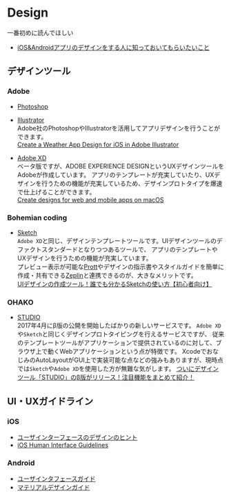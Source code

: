 # Design

一番初めに読んでほしい
- [iOS&Androidアプリのデザインをする人に知っておいてもらいたいこと](http://qiita.com/u1_fukui/items/7084c0f04c92135bf4fb)

## デザインツール
### Adobe
- [Photoshop](http://www.adobe.com/jp/products/photoshop.html)
- [Illustrator](http://www.adobe.com/jp/products/illustrator.html)  
Adobe社のPhotoshopやIllustratorを活用してアプリデザインを行うことができます。  
[Create a Weather App Design for iOS in Adobe Illustrator](https://design.tutsplus.com/tutorials/create-a-weather-app-design-for-ios-in-adobe-illustrator--vector-12291)

- [Adobe XD](http://www.adobe.com/jp/products/experience-design.html)  
ベータ版ですが、ADOBE EXPERIENCE DESIGNというUXデザインツールをAdobeが作成しています。
アプリのテンプレートが充実していたり、UXデザインを行うための機能が充実しているため、デザインプロトタイプを爆速で仕上げることができます。  
[Create designs for web and mobile apps on macOS](https://helpx.adobe.com/experience-design/how-to/xd-ui-ux-design.html?set=experience-design--get-started--ready-to-use)

### Bohemian coding
- [Sketch](https://www.sketchapp.com/)  
`Adobe XD`と同じ、デザインテンプレートツールです。UIデザインツールのデファクトスタンダードとなりつつあるツールで、
アプリのテンプレートやUXデザインを行うための機能が充実しています。  
プレビュー表示が可能な[Prott](https://prottapp.com/ja/)やデザインの指示書やスタイルガイドを簡単に作成・共有できる[Zeplin](https://zeplin.io/)と連携できるのが、大きなメリットです。  
[UIデザインの作成ツール！誰でも分かるSketchの使い方【初心者向け】](https://techacademy.jp/magazine/8576)

### OHAKO
- [STUDIO](https://ohako.studio/)  
2017年4月にβ版の公開を開始したばかりの新しいサービスです。
`Adobe XD`や`Sketch`と同じくデザインプロトタイピングを行えるサービスですが、
従来のテンプレートツールがアプリケーションで提供されているのに対して、ブラウザ上で動くWebアプリケーションという点が特徴です。
XcodeでおなじみのAutoLayoutがGUI上で実装可能な点などの強みもありますが、現時点では`Sketch`や`Adobe XD`を使用した方が無難な気がします。
[ついにデザインツール「STUDIO」のβ版がリリース！注目機能をまとめて紹介！](https://webdesign-trends.net/entry/2730)

## UI・UXガイドライン

### iOS
- [ユーザインターフェースのデザインのヒント](https://developer.apple.com/design/tips/jp/)
- [iOS Human Interface Guidelines](https://developer.apple.com/ios/human-interface-guidelines/overview/design-principles/)

### Android
- [ユーザインタフェースガイド](https://developer.android.com/guide/topics/ui/index.html)
- [マテリアルデザインガイド](https://developer.android.com/design/index.html)

